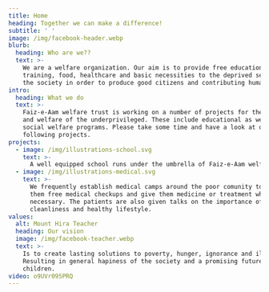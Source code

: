```yaml
---
title: Home
heading: Together we can make a difference!
subtitle: ' '
image: /img/facebook-header.webp
blurb:
  heading: Who are we??
  text: >-
    We are a welfare organization. Our aim is to provide free education,
    training, food, healthcare and basic necessities to the deprived sectors of
    the society in order to produce good citizens and contributing human beings.
intro:
  heading: What we do
  text: >-
    Faiz-e-Aam welfare trust is working on a number of projects for the benefit
    and welfare of the underprivileged. These include educational as well as
    social welfare programs. Please take some time and have a look at our
    following projects.
projects:
  - image: /img/illustrations-school.svg
    text: >-
      A well equipped school runs under the umbrella of Faiz-e-Aam welfare trust, where hundreds of children receive free primary education, course books, uniforms, and snacks. This school is registered as Mount Hira, and provides value-based moral education to children along with formal studies.
  - image: /img/illustrations-medical.svg
    text: >-
      We frequently establish medical camps around the poor comunity to provide
      them free medical checkups and give them medicine or treatment where
      necessary. The patients are also given talks on the importance of
      cleanliness and healthy lifestyle.
values:
  alt: Mount Hira Teacher
  heading: Our vision
  image: /img/facebook-teacher.webp
  text: >-
    Is to create lasting solutions to poverty, hunger, ignorance and illness.
    Resulting in general hapiness of the society and a promising future for our
    children.
video: o9UVr095PRQ
---
```


